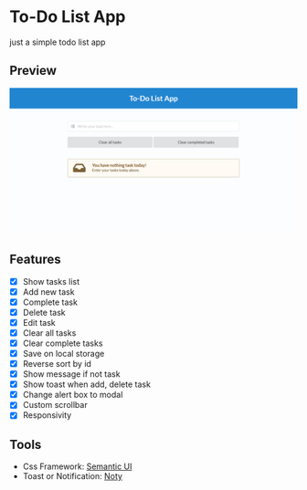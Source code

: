 # To-Do List App

just a simple todo list app

## Preview
![](preview.png)

## Features
- [x] Show tasks list
- [x] Add new task
- [x] Complete task
- [x] Delete task
- [x] Edit task
- [x] Clear all tasks
- [x] Clear complete tasks
- [x] Save on local storage
- [x] Reverse sort by id
- [x] Show message if not task
- [x] Show toast when add, delete task
- [x] Change alert box to modal
- [x] Custom scrollbar
- [x] Responsivity

## Tools
- Css Framework: [Semantic UI](https://semantic-ui.com)
- Toast or Notification: [Noty](https://ned.im/noty)
